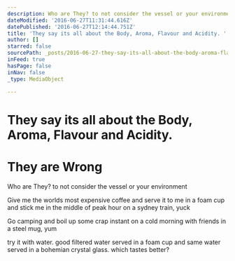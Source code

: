 ```yaml
---
description: Who are They? to not consider the vessel or your environment
dateModified: '2016-06-27T11:31:44.616Z'
datePublished: '2016-06-27T12:14:44.751Z'
title: 'They say its all about the Body, Aroma, Flavour and Acidity. '
author: []
starred: false
sourcePath: _posts/2016-06-27-they-say-its-all-about-the-body-aroma-flavour-and-acidity.md
inFeed: true
hasPage: false
inNav: false
_type: MediaObject

---
```

# They say its all about the Body, Aroma, Flavour and Acidity. 

# They are Wrong

Who are They? to not consider the vessel or your environment

Give me the worlds most expensive coffee and serve it to me in a foam cup and stick me in the middle of peak hour on a sydney train, yuck

Go camping and boil up some crap instant on a cold morning with friends in a steel mug, yum

try it with water. good filtered water served in a foam cup and same water served in a bohemian crystal glass. which tastes better?